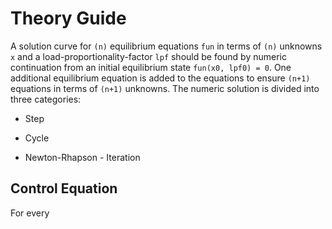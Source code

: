 # Theory Guide

A solution curve for `(n)` equilibrium equations `fun` in terms of `(n)` unknowns `x` and a load-proportionality-factor `lpf` should be found by numeric continuation from an initial equilibrium state `fun(x0, lpf0) = 0`. One additional equilibrium equation is added to the equations to ensure `(n+1)` equations in terms of `(n+1)` unknowns. The numeric solution is divided into three categories:

- Step
 + Cycle
  * Newton-Rhapson - Iteration

## Control Equation
For every 